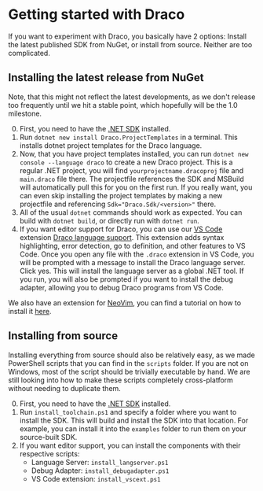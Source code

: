 # Getting started with Draco

If you want to experiment with Draco, you basically have 2 options: Install the latest published SDK from NuGet, or install from source. Neither are too complicated.

## Installing the latest release from NuGet

Note, that this might not reflect the latest developments, as we don't release too frequently until we hit a stable point, which hopefully will be the 1.0 milestone.

 0. First, you need to have the [.NET SDK](https://dotnet.microsoft.com/en-us/download) installed.
 1. Run `dotnet new install Draco.ProjectTemplates` in a terminal. This installs dotnet project templates for the Draco language.
 2. Now, that you have project templates installed, you can run `dotnet new console --language draco` to create a new Draco project. This is a regular .NET project, you will find `yourprojectname.dracoproj` file and `main.draco` file there. The projectfile references the SDK and MSBuild will automatically pull this for you on the first run. If you really want, you can even skip installing the project templates by making a new projectfile and referencing `Sdk="Draco.Sdk/<version>"` there.
 3. All of the usual `dotnet` commands should work as expected. You can build with `dotnet build`, or directly run with `dotnet run`.
 4. If you want editor support for Draco, you can use our [VS Code](https://code.visualstudio.com/download) extension [Draco language support](https://marketplace.visualstudio.com/items?itemName=Draco-lang.draco-language-support). This extension adds syntax highlighting, error detection, go to definition, and other features to VS Code. Once you open any file with the `.draco` extension in VS Code, you will be prompted with a message to install the Draco language server. Click yes. This will install the language server as a global .NET tool. If you run, you will also be prompted if you want to install the debug adapter, allowing you to debug Draco programs from VS Code.

We also have an extension for [NeoVim](https://neovim.io/), you can find a tutorial on how to install it [here](https://github.com/Draco-lang/draco-nvim).

## Installing from source

Installing everything from source should also be relatively easy, as we made PowerShell scripts that you can find in the `scripts` folder. If you are not on Windows, most of the script should be trivially executable by hand. We are still looking into how to make these scripts completely cross-platform without needing to duplicate them.

 0. First, you need to have the [.NET SDK](https://dotnet.microsoft.com/en-us/download) installed.
 1. Run `install_toolchain.ps1` and specify a folder where you want to install the SDK. This will build and install the SDK into that location. For example, you can install it into the `examples` folder to run them on your source-built SDK.
 2. If you want editor support, you can install the components with their respective scripts:
    * Language Server: `install_langserver.ps1`
    * Debug Adapter: `install_debugadapter.ps1`
    * VS Code extension: `install_vscext.ps1`
